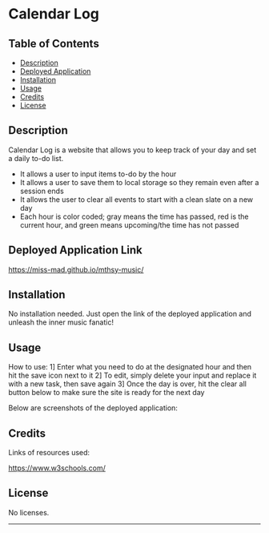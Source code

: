 # Calendar Log

## Table of Contents

- [Description](#description)
- [Deployed Application](#deployed-application)
- [Installation](#installation)
- [Usage](#usage)
- [Credits](#credits)
- [License](#license)

## Description

Calendar Log is a website that allows you to keep track of your day and set a daily to-do list. 

- It allows a user to input items to-do by the hour 
- It allows a user to save them to local storage so they remain even after a session ends
- It allows the user to clear all events to start with a clean slate on a new day
- Each hour is color coded; gray means the time has passed, red is the current hour, and green means upcoming/the time has not passed

## Deployed Application Link

https://miss-mad.github.io/mthsy-music/

## Installation

No installation needed. Just open the link of the deployed application and unleash the inner music fanatic!

## Usage

How to use:
1] Enter what you need to do at the designated hour and then hit the save icon next to it
2] To edit, simply delete your input and replace it with a new task, then save again
3] Once the day is over, hit the clear all button below to make sure the site is ready for the next day

Below are screenshots of the deployed application:


## Credits

Links of resources used:

https://www.w3schools.com/

## License

No licenses.

---

